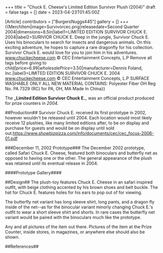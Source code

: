 +++
title = "Chuck E. Cheese's Limited Edition Survivor Plush (2004)"
draft = false
tags = []
date = 2023-04-23T01:45:00Z

[Article]
contributors = ["BurgersNuggs445"]
gallery = []
+++
{{MerchItem|image=Survivorcec.png|releasedate=Second Quarter 2004|dimensions=8.5in|label1=LIMITED EDITION
SURVIVOR CHUCK E.
2004|label2=SURIVIOR CHUCK E.
Deep in the jungle, Survivor Chuck E. Uses his binoculars to search for insects and dangerous animals. On this exciting adventure, he hopes to capture a rare dragonfly for his collection. Survivor Chuck E. would love for you to join him in his adventures.
www.chuckecheese.com
© CEC Entertainment Concepts, L.P
Remove all tags before giving to child|price=$6.99|wholesalePrice=$3.50|manufacturer=Dennis Foland, Inc.|label3=LIMITED EDITION
SURVIVOR CHUCK E.
2004
www.chuckecheese.com
© CEC Entertainment Concepts, L.P
SURFACE WASHABLE ONLY
ALL NEW MATERIAL
CONTAINS: Polyester Fiber ОН
Reg No. PA 7329 (RC)
for PA, OH, MA
Made In China}}

The **_Limited Edition Survivor Chuck E.**_ was an official product produced for prize counters in _2004._

##Production##
Survivor Chuck E. received its first prototype in 2002, however wouldn't be released until 2004. Each location would most likely receive 12 plushies, like many limited editions after, to be on display and purchase for guests and would be on display until sold out.<ref>https://www.showbizpizza.com/info/documents/cec/cec_focus-2006-01.pdf</ref>

###December 11, 2002 Prototype###
The December 2002 prototype, called Safari Chuck E. Cheese, featured both binoculars and butterfly net as opposed to having one or the other. The general appearance of the plush was retained until its eventual release in 2004.

####Prototype Gallery####

##Design##
The plush-toy features Chuck E. Cheese in an safari inspired outfit, with beige clothing accented by his brown shoes and belt buckle. The hat for Chuck E. features holes for his ears to pop out of for viewing.

The butterfly net variant has long sleeve shirt, long pants, and a dragon fly inside of the net--as for the binocular variant minorly changing Chuck E.'s outfit to wear a short sleeve shirt and shorts. In rare cases the butterfly net variant would be paired with the binoculars much like the prototype.


Any and all pictures of the item out there. Pictures of the item at the Prize Counter, inside stores, in magazines, or anywhere else should also be shown.

##References##

<references />